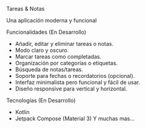 Tareas & Notas 

Una aplicación moderna y funcional 

Funcionalidades (En Desarrollo)

- Añadir, editar y eliminar tareas o notas.
- Modo claro y oscuro.
- Marcar tareas como completadas.
- Organización por categorías o etiquetas.
- Búsqueda de notas/tareas.
- Soporte para fechas o recordatorios (opcional).
- Interfaz minimalista pero funcional y fácil de usar.
- Diseño responsive para vertical y horizontal.

Tecnologías (En Desarrollo)

- Kotlin
- Jetpack Compose (Material 3)
Y muchas mas...
